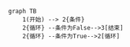 




```mermaid
graph TB
    1(开始) --> 2{条件}
    2{循环} --条件为False-->3[结束]
    2{循环} --条件为True-->2[循环]
```
